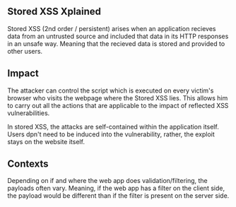 ## Stored XSS Xplained

Stored XSS (2nd order / persistent) arises when an application recieves data from an untrusted source and included that data in its HTTP responses in an unsafe way. Meaning that the recieved data is stored and provided to other users. 

## Impact 

The attacker can control the script which is executed on every victim's browser who visits the webpage where the Stored XSS lies. This allows him to carry out all the actions that are applicable to the impact of reflected XSS vulnerabilities. 

In stored XSS, the attacks are self-contained within the application itself. Users dpn't need to be induced into the vulnerability, rather, the exploit stays on the website itself. 

## Contexts

Depending on if and where the web app does validation/filtering, the payloads often vary. Meaning, if the web app has a filter on the client side, the payload would be different than if the filter is present on the server side.
